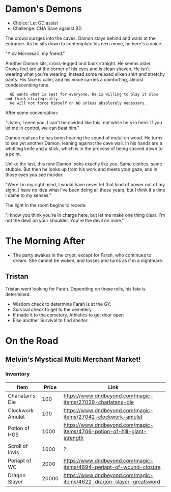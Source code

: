 # Damon's Demons

- Choice: Let GD assist 
- Challenge: CHA Save against BD

The crowd surrges into the caves. Damon stays behind and waits at the entrance. As he sits down to 
contemplate his next move, he here's a voice.

"Y ov Mornesari, my friend."

Another Damon sits, cross-legged and back straight. He seems older. Crows feet are at the corner
of his eyes and is clean shaven. He isn't wearing what you're wearing, instead some relaxed silken 
shirt and stretchy pants. His face is calm, and his voice carries a comforting, almost condescending tone.

```note
  GD wants what is best for everyone. He is willing to play it slow and think strategically.
  He will not force himself on ND unless absolutely necessary.
```

After some conversation:

"Listen, I need you. I can't be divided like this, not while he's in here. If you let me in control,
we can beat him."

Damon realizes he has been hearing the sound of metal on wood. He turns to see yet another
Damon, leaning against the cave wall. In his hands are a whittling knife and a stick, which is 
in the process of being shaved down to a point.

Unlike the last, this new Damon looks exactly like you. Same clothes, same stubble. But then he looks
up from his work and meets your gaze, and in those eyes you see murder.

"Were I in my right mind, I would have never let that kind of power out of my sight. I have no
idea what I've been doing all these years, but I think it's time I came to my senses."

The light in the room begins to recede.

"I know you think you're in charge here, but let me make one thing clear. I'm not the devil on
your shoulder. You're the devil on mine."

# The Morning After

- The party awakes in the crypt, except for Farah, who continues to dream. She cannot be woken, 
and tosses and turns as if in a nightmare.

## Tristan

Tristan went looking for Farah. Depending on these rolls, his fate is determined.

- Wisdom check to determine Farah is at the GY.
- Survival check to get to the cemetery.
- If made it to the cemetery, Athletics to get door open
- Else another Survival to find shelter.

# On the Road

## Melvin's Mystical Multi Merchant Market!

### Inventory

| Item             | Price | Link                                                         |
|----------------- |-------|--------------------------------------------------------------|
| Charlatan's Die  | 100   | https://www.dndbeyond.com/magic-items/27039-charlatans-die   |
| Clockwork Amulet | 100   | https://www.dndbeyond.com/magic-items/27042-clockwork-amulet |
| Potion of HGS    | 1000   | https://www.dndbeyond.com/magic-items/4706-potion-of-hill-giant-strength |
| Scroll of Invis  | 1000   | ? |
| Periapt of WC    | 2000  | https://www.dndbeyond.com/magic-items/4694-periapt-of-wound-closure  |
| Dragon Slayer    | 20000  | https://www.dndbeyond.com/magic-items/4622-dragon-slayer-greatsword  |

